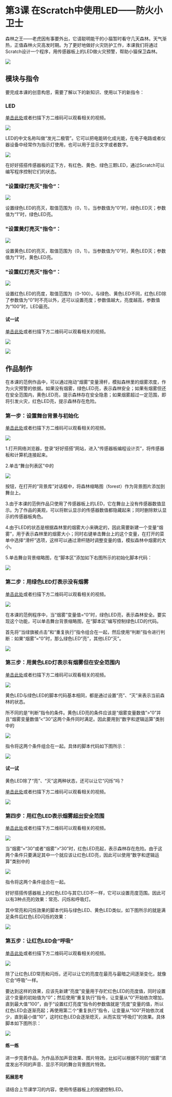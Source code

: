 # 第3课 在Scratch中使用LED——防火小卫士

森林之王——老虎因有事要外出，它请聪明能干的小猫暂时看守几天森林。天气渐热，正值森林火灾高发时期。为了更好地做好火灾防护工作，本课我们将通过Scratch设计一个程序，用传感器板上的LED做火灾预警，帮助小猫保卫森林。

![](../../.gitbook/assets/scratch-sensor3-1.png)

## 模块与指令

要完成本课的创意构思，需要了解以下的新知识、使用以下的新指令：

### LED

[单击此处](http://www.haohaodada.com/video/b10301)或者扫描下方二维码可以观看相关的视频。

![](../../.gitbook/assets/scratch-sensor3-3.png)

LED的中文名称叫做“发光二极管”。它可以把电能转化成光能，在电子电路或者仪器设备中经常作为指示灯使用，也可以用于显示文字或者数字。

![](../../.gitbook/assets/scratch-sensor3-5.png)

在好好搭搭传感器板的正下方，有红色、黄色、绿色三颗LED，通过Scratch可以编写程序控制它们的状态。

### "设置绿灯亮灭"指令“：

![](../../.gitbook/assets/scratch-sensor3-6.png)

设置绿色LED的亮灭，取值范围为（0，1）。当参数值为“0”时，绿色LED灭；参数值为“1”时，绿色LED亮。

### "设置黄灯亮灭"指令“：

![](../../.gitbook/assets/scratch-sensor3-7.png)

设置黄色LED的亮灭，取值范围为（0，1）。当参数值为“0”时，黄色LED灭；参数值为“1”时，黄色LED亮。

### "设置红灯亮灭"指令“：

![](../../.gitbook/assets/scratch-sensor3-8.png)

设置红色LED的亮度，取值范围为（0-100）。与绿色、黄色LED不同，红色LED除了参数值为“0”时不亮以外，还可以设置亮度；参数值越大，亮度越高，参数值为“100”时，LED最亮。

#### 试一试

[单击此处](http://www.haohaodada.com/video/b10302)或者扫描下方二维码可以观看相关的视频。

![](../../.gitbook/assets/scratch-sensor3-9.png)

![](../../.gitbook/assets/scratch-sensor3-b1.png)

## 作品制作

在本课的范例作品中，可以通过拖动“烟雾”变量滑杆，模拟森林里的烟雾浓度，作为火灾预警的依据。如果没有烟雾，绿色LED亮，表示森林安全；如果有烟雾但还在安全范围内，黄色LED亮，提示森林存在安全隐患；如果烟雾超过一定范围，即将引发火灾，红色LED亮，提示森林存在危险。

### 第一步：设置舞台背景与初始化

[单击此处](http://www.haohaodada.com/video/b10303)或者扫描下方二维码可以观看相关的视频。

![](../../.gitbook/assets/Scratch-sensor3-11.PNG)

1.打开网络浏览器，登录“好好搭搭”网站，进入“传感器板编程设计页”，将传感器板和计算机连接起来。

2.单击“舞台列表区”中的

![](../../.gitbook/assets/scratch-sensor5-8.png)

按钮，在打开的“背景库”对话框中，将森林缩略图（forest）作为背景图片添加到舞台上。

3.由于本课的范例作品只使用了传感器板上的LED，它在舞台上没有传感器数值显示。为了作品的美观，可以将默认显示的传感器数值都隐藏起来；同时删除默认显示的传感器板角色。

4.由于LED的状态是根据森林里的烟雾大小来确定的，因此需要新建一个变量“烟雾”，用于表示森林里的烟雾大小；同时右键单击舞台上的这个变量，在打开的菜单中选择“滑杆”选项，这样可以通过滑杆随时调整变量的值，模拟森林中烟雾的大小。

5.单击舞台背景缩略图，在“脚本区”添加如下右图所示的初始化脚本代码：

![](../../.gitbook/assets/scratch-sensor3-b2.png)

### 第二步：用绿色LED灯表示没有烟雾

[单击此处](http://www.haohaodada.com/video/b10304)或者扫描下方二维码可以观看相关的视频。

![](../../.gitbook/assets/scratch-sensor3-13.png)

在本课的范例程序中，当“烟雾”变量值=“0”时，绿色LED亮，表示森林安全。要实现这个功能，可以单击舞台背景缩略图，在“脚本区”编写控制绿色LED的代码。

首先将“当绿旗被点击”和“重复执行”指令组合在一起，然后使用“判断”指令进行判断：如果“烟雾”=“0”时，那么绿色LED“亮”，其他LED“灭”。

![](../../.gitbook/assets/scratch-sensor3-14.png)

### 第三步：用黄色LED灯表示有烟雾但在安全范围内

[单击此处](http://www.haohaodada.com/video/b10305)或者扫描下方二维码可以观看相关的视频。

![](../../.gitbook/assets/scratch-sensor3-15.png)

黄色LED与绿色LED的脚本代码基本相同，都是通过设置“亮”、“灭”来表示当前森林的状态。

所不同的是“判断”指令的条件。黄色LED亮的条件应该是“烟雾变量数值”&gt;“0”并且“烟雾变量数值”&lt;“30”这两个条件同时满足。因此要用到“数字和逻辑运算”类别中的

![](../../.gitbook/assets/scratch-sensor3-16.png)

指令将这两个条件组合在一起。具体的脚本代码如下图所示：

![](../../.gitbook/assets/scratch-sensor3-17.png)

#### 试一试

黄色LED除了“亮”、“灭”这两种状态，还可以让它“闪烁”吗？

[单击此处](http://www.haohaodada.com/video/b10306)或者扫描下方二维码可以观看相关的视频。

![](../../.gitbook/assets/scratch-sensor3-18.png)

### 第四步：用红色LED表示烟雾超出安全范围

[单击此处](http://www.haohaodada.com/video/b10307)或者扫描下方二维码可以观看相关的视频。

![](../../.gitbook/assets/scratch-sensor3-19.png)

当“烟雾”=“30”或者“烟雾”&gt;“30”时，红色LED亮起，表示森林存在危险。由于这两个条件只要满足其中一个就应该让红色LED亮，因此可以使用“数字和逻辑运算”类别中的

![](../../.gitbook/assets/scratch-sensor3-20.png)

指令将这两个条件组合在一起。

好好搭搭传感器板上的红色LED与其它LED不一样，它可以设置亮度范围。因此可以有3种点亮的效果：常亮、闪烁和呼吸灯。

其中常亮和闪烁效果的脚本代码与绿色LED、黄色LED类似，如下图所示的就是满足条件后红色LED闪烁的效果：

![](../../.gitbook/assets/scratch-sensor3-21.png)

### 第五步：让红色LED会“呼吸”

[单击此处](http://www.haohaodada.com/video/b10308)或者扫描下方二维码可以观看相关的视频。

![](../../.gitbook/assets/scratch-sensor3-22.png)

除了让红色LED常亮和闪烁，还可以让它的亮度在最亮与最暗之间逐渐变化，就像它会“呼吸”一样。

要达到这样的效果，应该先新建“亮度”变量用于存贮红色LED的亮度值，同时设置这个变量的初始值为“0”；然后使用“重复执行”指令，让变量从“0”开始依次增加，直到最大值“100”，由于“设置红灯亮度”指令的参数值就是“亮度”变量的值，所以红色LED会逐渐亮起；再使用第二个“重复执行”指令，让变量从“100”开始依次减少，直到最小值“10”，这时红色LED会逐渐熄灭，从而实现“呼吸灯”的效果。具体脚本如下图所示：

![](../../.gitbook/assets/scratch-sensor3-23.png)

#### 练一练

进一步完善作品，为作品添加声音效果、图片特效。比如可以根据不同的“烟雾”浓度发出不同的声音、显示不同的舞台背景图片特效。

#### 拓展思考

请结合上节课学习的内容，使用传感器板上的按键控制LED。

